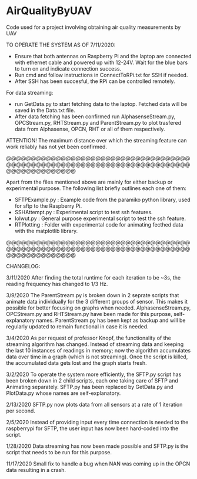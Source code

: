 # AirQualityByUAV
Code used for a project involving obtaining air quality measurements by UAV

TO OPERATE THE SYSTEM AS OF 7/11/2020:

- Ensure that both antennas on Raspberry Pi and the laptop are connected with ethernet cable and powered up with 12-24V. Wait for the blue bars to turn on and indicate connection success.
- Run cmd and follow instructions in ConnectToRPi.txt for SSH if needed.
- After SSH has been succesful, the RPi can be controlled remotely.

For data streaming:
- run GetData.py to start fetching data to the laptop. Fetched data will be saved in the Data.txt file.
- After data fetching has been confirmed run AlphasenseStream.py, OPCStream.py, RHTStream.py and ParentStream.py to plot trasfered data from Alphasense, OPCN, RHT or all of them respectively.

ATTENTION! The maximum distance over which the streaming feature can work reliably has not yet been confirmed.

@@@@@@@@@@@@@@@@@@@@@@@@@@@@@@@@@@@@@@@@@@@@@@@@@@@@@@@@@@@@@@@@@@@@@@@@@@@@@@@@@@@@@@@@

Apart from the files mentioned above are mainly for either backup or experimental purpose.
The following list briefly outlines each one of them:

- SFTPExample.py                    : Example code from the paramiko python library, used for sftp to the Raspberry Pi.
- SSHAttempt.py                      : Experimental script to test ssh features.
- lolwut.py                                : General purpose experimental script to test the ssh feature.
- RTPlotting                              : Folder with experimental code for animating fecthed data with the matplotlib library.



@@@@@@@@@@@@@@@@@@@@@@@@@@@@@@@@@@@@@@@@@@@@@@@@@@@@@@@@@@@@@@@@@@@@@@@@@@@@@@@@@@@@@@@@

CHANGELOG:

3/11/2020
After finding the total runtime for each iteration to be ~3s, the reading frequency has changed to 1/3 Hz.

3/9/2020
The ParentStream.py is broken down in 2 seprate scripts that animate data individually for the 3 different groups of sensor. This makes it possible for better focusing on graphs when needed. AlphasenseStream.py, OPCStream.py and RHTStream.py have been made for this purpose, self-explanatory
names. ParentStream.py has been kept as backup and will be regularly updated to remain functional in case it is needed.

3/4/2020
As per request of professor Knopf, the functionality of the streaming algorithm has changed. Instead of streaming data and keeping the last 10 instances of readings in memory; now the algorithm accumulates data over time in a graph (which is not streaming). 
Once the script is killed, the accumulated data gets lost and the graph starts fresh.

3/2/2020
To operate the system more efficiently, the SFTP.py script has been broken down in 2 child scripts, each one taking care of SFTP and Animating separately. SFTP.py has been replaced by GetData.py and PlotData.py whose names are self-explanatory.

2/13/2020
SFTP.py now plots data from all sensors at a rate of 1 iteration per second.

2/5/2020
Instead of providing input every time connection is needed to the raspberrypi for SFTP, the user input has now been hard-coded into the script.

1/28/2020
Data streaming has now been made possible and SFTP.py is the script that needs to be run for this purpose.

11/17/2020
Small fix to handle a bug when NAN was coming up in the OPCN data resulting in a crash.
